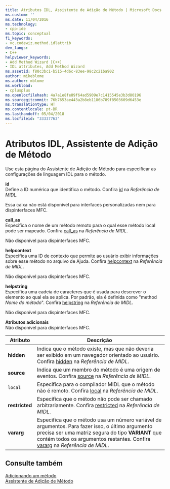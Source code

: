```yaml
---
title: Atributos IDL, Assistente de Adição de Método | Microsoft Docs
ms.custom: ''
ms.date: 11/04/2016
ms.technology:
- cpp-ide
ms.topic: conceptual
f1_keywords:
- vc.codewiz.method.idlattrib
dev_langs:
- C++
helpviewer_keywords:
- Add Method Wizard [C++]
- IDL attributes, Add Method Wizard
ms.assetid: f80c3bc1-b515-4d6c-83ee-98c2c21ba902
author: mikeblome
ms.author: mblome
ms.workload:
- cplusplus
ms.openlocfilehash: 4a7a1e8fe89f64ad5909e7c1415545e3b3d80196
ms.sourcegitcommit: 76b7653ae443a2b8eb1186b789f8503609d6453e
ms.translationtype: HT
ms.contentlocale: pt-BR
ms.lasthandoff: 05/04/2018
ms.locfileid: "33337763"
---
```

# <a name="idl-attributes-add-method-wizard"></a>Atributos IDL, Assistente de Adição de Método
Use esta página do Assistente de Adição de Método para especificar as configurações de linguagem IDL para o método.  
  
 **id**  
 Define a ID numérica que identifica o método. Confira [id](http://msdn.microsoft.com/library/windows/desktop/aa367040) na *Referência de MIDL*.  
  
 Essa caixa não está disponível para interfaces personalizadas nem para dispinterfaces MFC.  
  
 **call_as**  
 Especifica o nome de um método remoto para o qual esse método local pode ser mapeado. Confira [call_as](http://msdn.microsoft.com/library/windows/desktop/aa366748) na *Referência de MIDL*.  
  
 Não disponível para dispinterfaces MFC.  
  
 **helpcontext**  
 Especifica uma ID de contexto que permite ao usuário exibir informações sobre esse método no arquivo de Ajuda. Confira [helpcontext](http://msdn.microsoft.com/library/windows/desktop/aa366851) na *Referência de MIDL*.  
  
 Não disponível para dispinterfaces MFC.  
  
 **helpstring**  
 Especifica uma cadeia de caracteres que é usada para descrever o elemento ao qual ela se aplica. Por padrão, ela é definida como "method *Nome do método*". Confira [helpstring](http://msdn.microsoft.com/library/windows/desktop/aa366856) na *Referência de MIDL*.  
  
 Não disponível para dispinterfaces MFC.  
  
 **Atributos adicionais**  
 Não disponível para dispinterfaces MFC.  
  
|Atributo|Descrição|  
|---------------|-----------------|  
|**hidden**|Indica que o método existe, mas que não deveria ser exibido em um navegador orientado ao usuário. Confira [hidden](http://msdn.microsoft.com/library/windows/desktop/aa366861) na *Referência de MIDL*.|  
|**source**|Indica que um membro do método é uma origem de eventos. Confira [source](http://msdn.microsoft.com/library/windows/desktop/aa367166) na *Referência de MIDL*.|  
|`local`|Especifica para o compilador MIDL que o método não é remoto. Confira [local](http://msdn.microsoft.com/library/windows/desktop/aa367071) na *Referência de MIDL*.|  
|**restricted**|Especifica que o método não pode ser chamado arbitrariamente. Confira [restricted](http://msdn.microsoft.com/library/windows/desktop/aa367157) na *Referência de MIDL*.|  
|**vararg**|Especifica que o método usa um número variável de argumentos. Para fazer isso, o último argumento precisa ser uma matriz segura do tipo **VARIANT** que contém todos os argumentos restantes. Confira [vararg](http://msdn.microsoft.com/library/windows/desktop/aa367304) na *Referência de MIDL*.|  
  
## <a name="see-also"></a>Consulte também  
 [Adicionando um método](../ide/adding-a-method-visual-cpp.md)   
 [Assistente de Adição de Método](../ide/add-method-wizard.md)